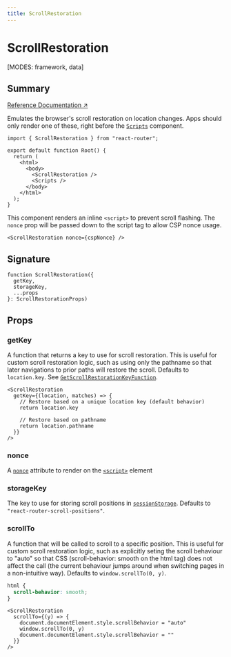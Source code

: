 ```yaml
---
title: ScrollRestoration
---
```


# ScrollRestoration

<!--
⚠️ ⚠️ IMPORTANT ⚠️ ⚠️ 

Thank you for helping improve our documentation!

This file is auto-generated from the JSDoc comments in the source
code, so please edit the JSDoc comments in the file below and this
file will be re-generated once those changes are merged.

https://github.com/remix-run/react-router/blob/main/packages/react-router/lib/dom/lib.tsx
-->

[MODES: framework, data]

## Summary

[Reference Documentation ↗](https://api.reactrouter.com/v7/functions/react_router.ScrollRestoration.html)

Emulates the browser's scroll restoration on location changes. Apps should only render one of these, right before the [`Scripts`](../components/Scripts) component.

```tsx
import { ScrollRestoration } from "react-router";

export default function Root() {
  return (
    <html>
      <body>
        <ScrollRestoration />
        <Scripts />
      </body>
    </html>
  );
}
```

This component renders an inline `<script>` to prevent scroll flashing. The `nonce` prop will be passed down to the script tag to allow CSP nonce usage.

```tsx
<ScrollRestoration nonce={cspNonce} />
```

## Signature

```tsx
function ScrollRestoration({
  getKey,
  storageKey,
  ...props
}: ScrollRestorationProps)
```

## Props

### getKey

A function that returns a key to use for scroll restoration. This is useful
for custom scroll restoration logic, such as using only the pathname so
that later navigations to prior paths will restore the scroll. Defaults to
`location.key`. See [`GetScrollRestorationKeyFunction`](https://api.reactrouter.com/v7/interfaces/react_router.GetScrollRestorationKeyFunction.html).

```tsx
<ScrollRestoration
  getKey={(location, matches) => {
    // Restore based on a unique location key (default behavior)
    return location.key

    // Restore based on pathname
    return location.pathname
  }}
/>
```

### nonce

A [`nonce`](https://developer.mozilla.org/en-US/docs/Web/HTML/Reference/Global_attributes/nonce)
attribute to render on the [`<script>`](https://developer.mozilla.org/en-US/docs/Web/HTML/Element/script)
element

### storageKey

The key to use for storing scroll positions in [`sessionStorage`](https://developer.mozilla.org/en-US/docs/Web/API/Window/sessionStorage).
Defaults to `"react-router-scroll-positions"`.

### scrollTo

A function that will be called to scroll to a specific position.
This is useful for custom scroll restoration logic, such as explicitly seting the scroll behaviour to "auto"
so that CSS (scroll-behavior: smooth on the html tag) does not affect the call (the current behaviour jumps around
when switching pages in a non-intuitive way).
Defaults to `window.scrollTo(0, y)`.

```css
html {
  scroll-behavior: smooth;
}
```

```tsx
<ScrollRestoration
  scrollTo={(y) => {
    document.documentElement.style.scrollBehavior = "auto"
    window.scrollTo(0, y)
    document.documentElement.style.scrollBehavior = ""
  }}
/>
```
